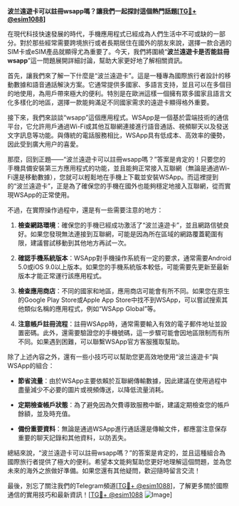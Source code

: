 **波兰遠遊卡可以註冊wsapp嗎？讓我們一起探討這個熱門話題[[TG💪+ @esim1088](https://t.me/s/esim1088)]**

在現代科技快速發展的時代，手機應用程式已經成為人們生活中不可或缺的一部分。對於那些經常需要跨境旅行或者長期居住在國外的朋友來說，選擇一款合適的SIM卡或eSIM產品就顯得尤為重要了。今天，我們將圍繞“**波兰遠遊卡是否能註冊wsapp**”這一問題展開詳細討論，幫助大家更好地了解相關資訊。

首先，讓我們來了解一下什麼是“波兰遠遊卡”。這是一種專為國際旅行者設計的移動數據和語音通話解決方案。它通常提供多國家、多語言支持，並且可以在多個目的地使用，為用戶帶來極大的便利。特別是在歐洲這樣一個擁有眾多國家且語言文化多樣化的地區，選擇一款能夠滿足不同國家需求的遠遊卡顯得格外重要。

接下來，我們來談談“wsapp”這個應用程式。WSApp是一個基於雲端技術的通信平台，它允許用戶通過Wi-Fi或其他互聯網連接進行語音通話、視頻聊天以及發送文字訊息等功能。與傳統的電話服務相比，WSApp具有低成本、高效率的優勢，因此受到廣大用户的喜愛。

那麼，回到正題——“波兰遠遊卡可以註冊wsapp嗎？”答案是肯定的！只要您的手機具備安裝第三方應用程式的功能，並且能夠正常接入互聯網（無論是通過Wi-Fi還是移動數據），您就可以輕鬆地在手機上下載並安裝WSApp。而這裡提到的“波兰遠遊卡”，正是為了確保您的手機在國外也能夠穩定地接入互聯網，從而實現WSApp的正常使用。

不過，在實際操作過程中，還是有一些需要注意的地方：

1. **檢查網路環境**：確保您的手機已經成功激活了“波兰遠遊卡”，並且網路信號良好。如果您發現無法連接到互聯網，可能是因為所在區域的網路覆蓋範圍有限，建議嘗試移動到其他地方再試一次。

2. **確認手機系統版本**：WSApp對手機操作系統有一定的要求，通常需要Android 5.0或iOS 9.0以上版本。如果您的手機系統版本較低，可能需要先更新至最新版本才能正常運行該應用程式。

3. **檢查應用商店**：不同的國家和地區，應用商店可能會有所不同。如果您在原生的Google Play Store或Apple App Store中找不到WSApp，可以嘗試搜索其他類似名稱的應用程式，例如“WSApp Global”等。

4. **注意帳戶註冊流程**：註冊WSApp時，通常需要輸入有效的電子郵件地址並設置密碼。此外，還需要驗證您的手機號碼，這一步驟可能會因地區限制而有所不同。如果遇到困難，可以聯繫WSApp官方客服獲取幫助。

除了上述內容之外，還有一些小技巧可以幫助您更高效地使用“波兰遠遊卡”與WSApp的組合：

- **節省流量**：由於WSApp主要依賴於互聯網傳輸數據，因此建議在使用過程中盡量減少不必要的圖片或視頻傳送，以降低流量消耗。
  
- **定期檢查帳戶狀態**：為了避免因為欠費導致服務中斷，建議定期檢查您的帳戶餘額，並及時充值。

- **備份重要資料**：無論是通過WSApp進行通話還是傳輸文件，都應當注意保存重要的聊天記錄和其他資料，以防丟失。

總結來說，“波兰遠遊卡可以註冊wsapp嗎？”的答案是肯定的，並且這種組合為國際旅行者提供了極大的便利。希望本文能夠幫助您更好地理解這個問題，並為您未來的海外之旅做好準備。如果您還有其他疑問，歡迎隨時留言交流！

最後，別忘了關注我們的Telegram頻道[[TG💪+ @esim1088](https://t.me/s/esim1088)]，了解更多關於國際通信的實用技巧和最新資訊！[[TG💪+ @esim1088](https://t.me/s/esim1088) ![Image](https://i.postimg.cc/4NQfJmqS/Snipaste-2025-05-13-00-14-12.png)]